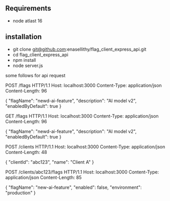## Requirements
- node atlast 16

## installation
- git clone git@github.com:enasellithy/flag_client_express_api.git
- cd flag_client_express_api
- npm install
- node server.js 

some follows for api request

POST /flags HTTP/1.1
Host: localhost:3000
Content-Type: application/json
Content-Length: 96

{
  "flagName": "newd-ai-feature",
  "description": "AI model v2",
  "enabledByDefault": true
}


GET /flags HTTP/1.1
Host: localhost:3000
Content-Type: application/json
Content-Length: 96

{
  "flagName": "newd-ai-feature",
  "description": "AI model v2",
  "enabledByDefault": true
}

POST /clients HTTP/1.1
Host: localhost:3000
Content-Type: application/json
Content-Length: 48

{
  "clientId": "abc123",
  "name": "Client A"
}

POST /clients/abc123/flags HTTP/1.1
Host: localhost:3000
Content-Type: application/json
Content-Length: 85

{
  "flagName": "new-ai-feature",
  "enabled": false,
  "environment": "production"
}